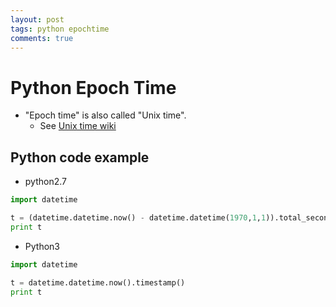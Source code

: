 ```yaml
---
layout: post
tags: python epochtime
comments: true
---
```


# Python Epoch Time

* "Epoch time" is also called "Unix time".
    * See [Unix time wiki](https://en.wikipedia.org/wiki/Unix_time)

## Python code example

* python2.7

```python
import datetime

t = (datetime.datetime.now() - datetime.datetime(1970,1,1)).total_seconds()
print t
```

* Python3

```python
import datetime

t = datetime.datetime.now().timestamp()
print t
```
